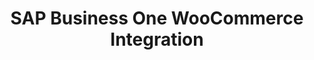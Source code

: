 ---
title: "SAP Business One WooCommerce Integration"
seoTitle: "SAP Business One WooCommerce Integration"
seoDescription: "Integrate SAP Business One and WooCommerce, and you'll be able to streamline your workflow, simplify the ordering process and save time - and money. Find out more about how a SAP Business One WooCommerce Integration can help your business."
lead: "If you’re using SAP Business One as your ERP system and WooCommerce as your ecommerce platform, you’ll want to keep them in sync to ensure that your customers see accurate stock availability and pricing. Let Stock2Shop integrate SAP Business One and WooCommerce for a more efficient workflow. Here’s what you’ll be able to do."
type: "source-channel-test"
source: "test"
channel: "woocommerce"
image: "/images/sap-shopify.png"
imageAlt: woocommerce logo
tags: []
---